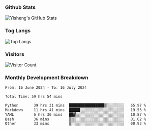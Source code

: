 ### Github Stats
![Yisheng's GitHub Stats](https://github-readme-stats-9qabuvhk1-gongyisheng.vercel.app/api?username=gongyisheng&count_private=true&show_icons=true)
### Tog Langs
![Top Langs](https://github-readme-stats-9qabuvhk1-gongyisheng.vercel.app/api/top-langs/?username=gongyisheng&layout=compact)
### Visitors
![Visitor Count](https://profile-counter.glitch.me/gongyisheng/count.svg)
### Monthly Development Breakdown
<!--START_SECTION:waka-->

```txt
From: 16 June 2024 - To: 16 July 2024

Total Time: 59 hrs 54 mins

Python       39 hrs 31 mins  ████████████████▒░░░░░░░░   65.97 %
Markdown     11 hrs 41 mins  █████░░░░░░░░░░░░░░░░░░░░   19.53 %
YAML         6 hrs 30 mins   ██▓░░░░░░░░░░░░░░░░░░░░░░   10.87 %
Bash         36 mins         ▒░░░░░░░░░░░░░░░░░░░░░░░░   01.02 %
Other        33 mins         ▒░░░░░░░░░░░░░░░░░░░░░░░░   00.93 %
```

<!--END_SECTION:waka-->

